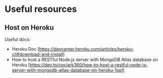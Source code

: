 # Useful resources

## Host on Heroku

Useful docs:

- Heroku Doc [https://devcenter.heroku.com/articles/heroku-cli#download-and-install]
- How to host a RESTful Node.js server with MongoDB Atlas database on Heroku [https://dev.to/cpclark360/how-to-host-a-restful-node-js-server-with-mongodb-atlas-database-on-heroku-1opl]
